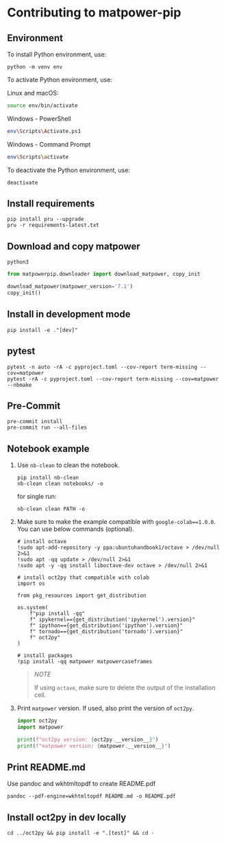 # Contributing to matpower-pip

## Environment

To install Python environment, use:

```shell
python -m venv env
```

To activate Python environment, use:

   Linux and macOS:

   ```bash
   source env/bin/activate
   ```

   Windows - PowerShell

   ```bash
   env\Scripts\Activate.ps1
   ```

   Windows - Command Prompt

   ```bash
   env\Scripts\activate
   ```

To deactivate the Python environment, use:

```shell
deactivate
```

## Install requirements

```shell
pip install pru --upgrade
pru -r requirements-latest.txt
```

## Download and copy matpower

```shell
python3
```

```python
from matpowerpip.downloader import download_matpower, copy_init

download_matpower(matpower_version='7.1')
copy_init()
```

## Install in development mode

```shell
pip install -e ."[dev]"
```

## pytest

```shell
pytest -n auto -rA -c pyproject.toml --cov-report term-missing --cov=matpower
pytest -rA -c pyproject.toml --cov-report term-missing --cov=matpower --nbmake
```

## Pre-Commit

```shell
pre-commit install
pre-commit run --all-files
```

## Notebook example

1. Use `nb-clean` to clean the notebook.

    ```shell
    pip install nb-clean
    nb-clean clean notebooks/ -o
    ```

    for single run:

    ```shell
    nb-clean clean PATH -o
    ```

1. Make sure to make the example compatible with `google-colab==1.0.0`. You can use below commands (optional).

    ```ipython
    # install octave
    !sudo apt-add-repository -y ppa:ubuntuhandbook1/octave > /dev/null 2>&1
    !sudo apt -qq update > /dev/null 2>&1
    !sudo apt -y -qq install liboctave-dev octave > /dev/null 2>&1

    # install oct2py that compatible with colab
    import os

    from pkg_resources import get_distribution

    os.system(
        f"pip install -qq"
        f" ipykernel=={get_distribution('ipykernel').version}"
        f" ipython=={get_distribution('ipython').version}"
        f" tornado=={get_distribution('tornado').version}"
        f" oct2py"
    )

    # install packages
    !pip install -qq matpower matpowercaseframes
    ```

    > *NOTE*
    >
    > If using `octave`, make sure to delete the output of the installation cell.

1. Print `matpower` version. If used, also print the version of `oct2py`.

    ```python
    import oct2py
    import matpower

    print(f"oct2py version: {oct2py.__version__}")
    print(f"matpower version: {matpower.__version__}")
    ```

## Print README.md

Use pandoc and wkhtmltopdf to create README.pdf

```shell
pandoc --pdf-engine=wkhtmltopdf README.md -o README.pdf
```

## Install oct2py in dev locally

```shell
cd ../oct2py && pip install -e ".[test]" && cd -
```

